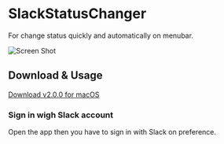 # SlackStatusChanger

For change status quickly and automatically on menubar.

![Screen Shot](https://github.com/nakajmg/SlackStatusChanger/raw/gh-pages/ss/app.png)

## Download & Usage

[Download v2.0.0 for macOS](https://github.com/nakajmg/SlackStatusChanger/releases/download/v2.0.0/SlackStatusChanger-darwin-x64.zip)

### Sign in wigh Slack account

Open the app then you have to sign in with Slack on preference.
